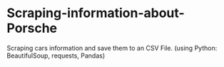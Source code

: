 # Scraping-information-about-Porsche
Scraping cars information and save them to an CSV File. (using Python: BeautifulSoup, requests, Pandas)
